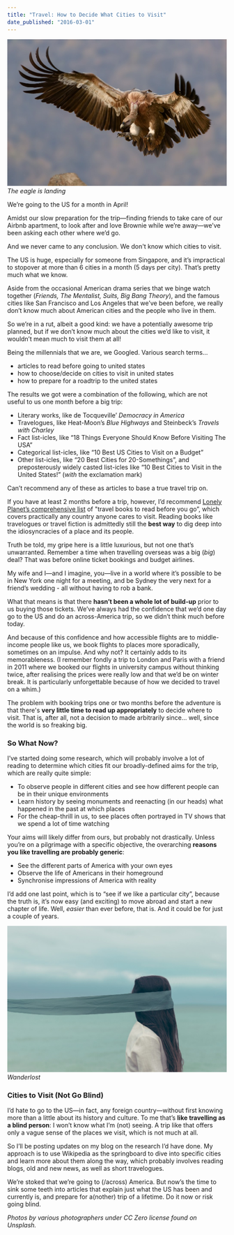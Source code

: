 ```yaml
---
title: "Travel: How to Decide What Cities to Visit"
date_published: "2016-03-01"
---
```


![The eagle is landing](images/american-eagle-1024x683.jpeg)
_The eagle is landing_

We’re going to the US for a month in April!

Amidst our slow preparation for the trip—finding friends to take care of our Airbnb apartment, to look after and love Brownie while we’re away—we’ve been asking each other where we’d go.

And we never came to any conclusion. We don't know which cities to visit.

The US is huge, especially for someone from Singapore, and it’s impractical to stopover at more than 6 cities in a month (5 days per city). That’s pretty much what we know.

Aside from the occasional American drama series that we binge watch together (_Friends, The Mentalist, Suits, Big Bang Theory_), and the famous cities like San Francisco and Los Angeles that we’ve been before, we really don’t know much about American cities and the people who live in them.

So we’re in a rut, albeit a good kind: we have a potentially awesome trip planned, but if we don’t know much about the cities we’d like to visit, it wouldn’t mean much to visit them at all!

Being the millennials that we are, we Googled. Various search terms…

- articles to read before going to united states
- how to choose/decide on cities to visit in united states
- how to prepare for a roadtrip to the united states

The results we got were a combination of the following, which are not useful to us one month before a big trip:

- Literary works, like de Tocqueville’ _Democracy in_ _America_
- Travelogues, like Heat-Moon’s _Blue Highways_ and Steinbeck’s _Travels with Charley_
- Fact list-icles, like “18 Things Everyone Should Know Before Visiting The USA”
- Categorical list-icles, like “10 Best US Cities to Visit on a Budget”
- Other list-icles, like “20 Best Cities for 20-Somethings”, and preposterously widely casted list-icles like “10 Best Cities to Visit in the United States!” (_with_ the exclamation mark)

Can’t recommend any of these as articles to base a true travel trip on.

If you have at least 2 months before a trip, however, I’d recommend [Lonely Planet’s comprehensive list](http://www.lonelyplanet.com/south-america/travel-tips-and-articles/75843) of "travel books to read before you go”, which covers practically any country anyone cares to visit. Reading books like travelogues or travel fiction is admittedly still the **best way** to dig deep into the idiosyncracies of a place and its people.

Truth be told, my gripe here is a little luxurious, but not one that’s unwarranted. Remember a time when travelling overseas was a big (_big_) deal? That was before online ticket bookings and budget airlines.

My wife and I—and I imagine, you—live in a world where it’s possible to be in New York one night for a meeting, and be Sydney the very next for a friend’s wedding - all without having to rob a bank.

What that means is that there **hasn’t been a whole lot of build-up** prior to us buying those tickets. We’ve always had the confidence that we’d one day go to the US and do an across-America trip, so we didn’t think much before today.

And because of this confidence and how accessible flights are to middle-income people like us, we book flights to places more sporadically, sometimes on an impulse. And why not? It certainly adds to its memorableness. (I remember fondly a trip to London and Paris with a friend in 2011 where we booked our flights in university campus without thinking twice, after realising the prices were really low and that we’d be on winter break. It is particularly unforgettable because of how we decided to travel on a whim.)

The problem with booking trips one or two months before the adventure is that there's **very little time to read up appropriately** to decide where to visit. That is, after all, not a decision to made arbitrarily since... well, since the world is so freaking big.

### So What Now?

I’ve started doing some research, which will probably involve a lot of reading to determine which cities fit our broadly-defined aims for the trip, which are really quite simple:

- To observe people in different cities and see how different people can be in their unique environments
- Learn history by seeing monuments and reenacting (in our heads) what happened in the past at which places
- For the cheap-thrill in us, to see places often portrayed in TV shows that we spend a lot of time watching

Your aims will likely differ from ours, but probably not drastically. Unless you’re on a pilgrimage with a specific objective, the overarching **reasons you like travelling are probably generic**:

- See the different parts of America with your own eyes
- Observe the life of Americans in their homeground
- Synchronise impressions of America with reality

I’d add one last point, which is to “see if we like a particular city”, because the truth is, it’s now easy (and exciting) to move abroad and start a new chapter of life. Well, _easier_ than ever before, that is. And it could be for just a couple of years.

![Wanderlost](images/blind-1024x681.jpeg)
_Wanderlost_

### Cities to Visit (Not Go Blind)

I’d hate to go to the US—in fact, any foreign country—without first knowing more than a little about its history and culture. To me that’s **like travelling as a blind person**: I won’t know what I’m (not) seeing. A trip like that offers only a vague sense of the places we visit, which is not much at all.

So I’ll be posting updates on my blog on the research I’d have done. My approach is to use Wikipedia as the springboard to dive into specific cities and learn more about them along the way, which probably involves reading blogs, old and new news, as well as short travelogues.

We’re stoked that we’re going to (/across) America. But now’s the time to sink some teeth into articles that explain just what the US has been and currently is, and prepare for a(nother) trip of a lifetime. Do it now or risk going blind.

_Photos by various photographers under CC Zero license found on Unsplash._
